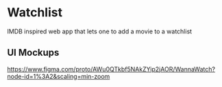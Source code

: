 # Watchlist

IMDB inspired web app that lets one to add a movie to a watchlist

## UI Mockups

https://www.figma.com/proto/AWu0QTkbf5NAkZYip2jAOR/WannaWatch?node-id=1%3A2&scaling=min-zoom
